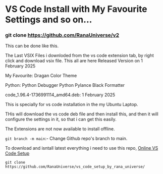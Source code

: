 # VS Code Install with My Favourite Settings and so on...


### git clone https://github.com/RanaUniverse/v2
This can be done like this.


The Last VSIX Files i downloded from the vs code extension tab, by right click and download vsix file.
This all are here Released Version on 1 February 2025

My Favourite:
    Dragan Color Theme

Python:
    Python Debugger
    Python
    Pylance
    Black Formatter


code_1.96.4-1736991114_amd64.deb: 1 February 2025

This is specially for vs code installation in the my Ubuntu Laptop.

THis will download the vs code deb file and then install this, and then it will configure the settings in it, so that i can get this easily.

The Extensions are not now available to install offline.

```git branch -m main```:- Change Github repo's branch to main.


To download and isntall latest everything i need to use this repo, [Online VS Code Setup](https://github.com/RanaUniverse/vs_code_setup_by_rana_universe/)

```git clone https://github.com/RanaUniverse/vs_code_setup_by_rana_universe/```
